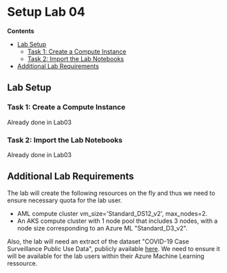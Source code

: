 # Setup Lab 04

**Contents**

- [Lab Setup](#lab-setup)
   - [Task 1: Create a Compute Instance](#task-1-create-a-compute-instance)
   - [Task 2: Import the Lab Notebooks](#task-2-import-the-lab-notebooks)
- [Additional Lab Requirements](#additional-lab-requirements)

## Lab Setup

### Task 1: Create a Compute Instance

Already done in Lab03

### Task 2: Import the Lab Notebooks

Already done in Lab03

## Additional Lab Requirements

The lab will create the following resources on the fly and thus we need to ensure necessary quota for the lab user.

- AML compute cluster vm_size='Standard_DS12_v2', max_nodes=2.
- An AKS compute cluster with 1 node pool that includes 3 nodes, with a node size corresponding to an Azure ML "Standard_D3_v2".

Also, the lab will need an extract of the dataset "COVID-19 Case Surveillance Public Use Data", publicly available [here](https://raw.githubusercontent.com/pauldenoyes/tool-kit/master/COVID-19_Case_Surveillance_Public_Use_Data_shuffled_100000.csv). We need to ensure it will be available for the lab users within their Azure Machine Learning ressource.
